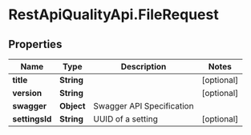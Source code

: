 # RestApiQualityApi.FileRequest

## Properties
Name | Type | Description | Notes
------------ | ------------- | ------------- | -------------
**title** | **String** |  | [optional] 
**version** | **String** |  | [optional] 
**swagger** | **Object** | Swagger API Specification | 
**settingsId** | **String** | UUID of a setting | [optional] 


